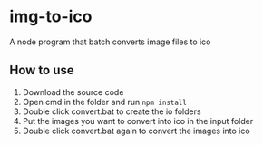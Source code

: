 # img-to-ico
A node program that batch converts image files to ico
## How to use
1. Download the source code
2. Open cmd in the folder and run `npm install`
3. Double click convert.bat to create the io folders
4. Put the images you want to convert into ico in the input folder
5. Double click convert.bat again to convert the images into ico

